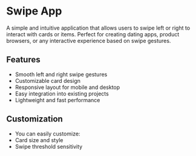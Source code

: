# Swipe App

A simple and intuitive application that allows users to swipe left or right to interact with cards or items. Perfect for creating dating apps, product browsers, or any interactive experience based on swipe gestures.

## Features

- Smooth left and right swipe gestures
- Customizable card design
- Responsive layout for mobile and desktop
- Easy integration into existing projects
- Lightweight and fast performance

## Customization

- You can easily customize:
- Card size and style
- Swipe threshold sensitivity
